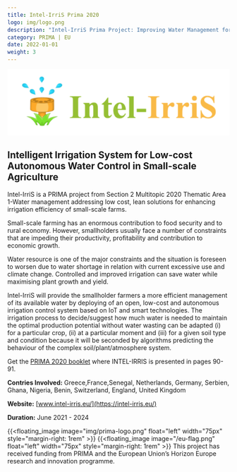```yaml
---
title: Intel-IrriS Prima 2020
logo: img/logo.png
description: "Intel-IrriS Prima Project: Improving Water Management for Small-Scale Farmers"
category: PRIMA | EU
date: 2022-01-01
weight: 3
---
```


![image](img/logo.png)

## Intelligent Irrigation System for Low-cost Autonomous Water Control in Small-scale Agriculture

Intel-IrriS is a PRIMA project from Section 2 Multitopic 2020 Thematic Area 1-Water management addressing low cost, lean solutions for enhancing irrigation efficiency of small-scale farms. 

Small-scale farming has an enormous contribution to food security and to rural economy. However, smallholders usually face a number of constraints that are impeding their productivity, profitability and contribution to economic growth.

Water resource is one of the major constraints and the situation is foreseen to worsen due to water shortage in relation with current excessive use and climate change. Controlled and improved irrigation can save water while maximising plant growth and yield.

Intel-IrriS will provide the smallholder farmers a more efficient management of its available water by deploying of an open, low-cost and autonomous irrigation control system based on IoT and smart technologies. The irrigation process to decide/suggest how much water is needed to maintain the optimal production potential without water wasting can be adapted (i) for a particular crop, (ii) at a particular moment and (iii) for a given soil type and condition because it will be seconded by algorithms predicting the behaviour of the complex soil/plant/atmosphere system.


Get the [PRIMA 2020 booklet](https://prima-med.org/wp-content/uploads/2021/12/PRIMA_booklet_2020.pdf) where INTEL-IRRIS is presented in pages 90-91.


**Contries Involved:** Greece,France,Senegal, Netherlands, Germany, Serbien, Ghana, Nigeria, Benin, Switzerland, England, United Kingdom

**Website:** [www.intel-irris.eu/](https://intel-irris.eu/)

**Duration:** June 2021 - 2024

{{<floating_image image="img/prima-logo.png" float="left" width="75px" style="margin-right: 1rem" >}}
{{<floating_image image="/eu-flag.png" float="left" width="75px" style="margin-right: 1rem" >}}
This project has received funding from PRIMA and the European Union’s Horizon Europe research and innovation programme.

